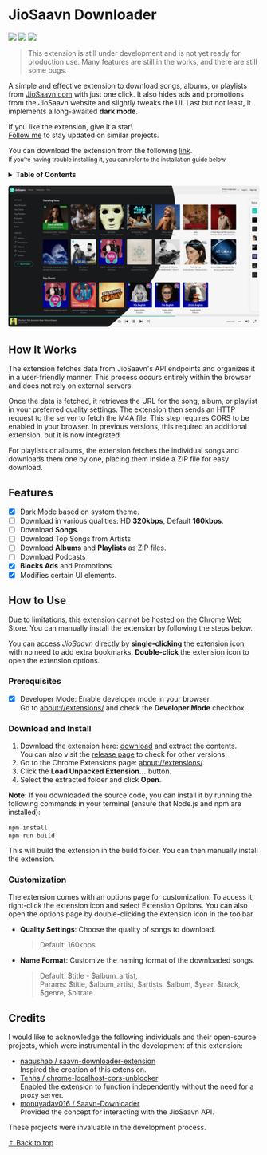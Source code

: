 # JioSaavn Downloader

[![](https://img.shields.io/github/stars/oviirup/jiosaavn-downloader)](#)
[![](https://img.shields.io/github/v/release/oviirup/jiosaavn-downloader?include_prereleases&label=version)](#)
[![](https://img.shields.io/github/downloads/oviirup/jiosaavn-downloader/total)][release]

> This extension is still under development and is not yet ready for production use. Many features are still in the works, and there are still some bugs.

A simple and effective extension to download songs, albums, or playlists from [JioSaavn.com](https://jioSaavn.com) with just one click. It also hides ads and promotions from the JioSaavn website and slightly tweaks the UI. Last but not least, it implements a long-awaited **dark mode**.

If you like the extension, give it a star\  
[Follow me][profile] to stay updated on similar projects.

You can download the extension from the following [link][download].  
<small>If you’re having trouble installing it, you can refer to the installation guide below.</small>

<details>
 <summary><b>Table of Contents</b></summary>

- [How It Works](#how-it-works)
- [Features](#features)
- [How to Use](#how-to-use)
  - [Prerequisites](#prerequisites)
  - [Download and Install](#download-and-install)
  - [Customization](#customization)
- [Credits](#credits)

</details>

![JioSaavn downloader preview](./assets/preview.png)

## How It Works

The extension fetches data from JioSaavn's API endpoints and organizes it in a user-friendly manner. This process occurs entirely within the browser and does not rely on external servers.

Once the data is fetched, it retrieves the URL for the song, album, or playlist in your preferred quality settings. The extension then sends an HTTP request to the server to fetch the M4A file. This step requires CORS to be enabled in your browser. In previous versions, this required an additional extension, but it is now integrated.

For playlists or albums, the extension fetches the individual songs and downloads them one by one, placing them inside a ZIP file for easy download.

## Features

- [x] Dark Mode based on system theme.
- [ ] Download in various qualities: HD **320kbps**, Default **160kbps**.
- [ ] Download **Songs**.
- [ ] Download Top Songs from Artists
- [ ] Download **Albums** and **Playlists** as ZIP files.
- [ ] Download Podcasts
- [x] **Blocks Ads** and Promotions.
- [x] Modifies certain UI elements.

## How to Use

Due to limitations, this extension cannot be hosted on the Chrome Web Store. You can manually install the extension by following the steps below.

You can access _JioSaavn_ directly by **single-clicking** the extension icon, with no need to add extra bookmarks. **Double-click** the extension icon to open the extension options.

### Prerequisites

- [x] Developer Mode: Enable developer mode in your browser.  
       Go to [about://extensions/](about://extensions/) and check the **Developer Mode** checkbox.

### Download and Install

1. Download the extension here: [download][download] and extract the contents.  
   You can also visit the [release page][release] to check for other versions.
2. Go to the Chrome Extensions page: [about://extensions/](about://extensions/).
3. Click the **Load Unpacked Extension...** button.
4. Select the extracted folder and click **Open**.

**Note:** If you downloaded the source code, you can install it by running the following commands in your terminal (ensure that Node.js and npm are installed):

```shell
npm install
npm run build
```

This will build the extension in the build folder. You can then manually install the extension.

### Customization

The extension comes with an options page for customization. To access it, right-click the extension icon and select Extension Options. You can also open the options page by double-clicking the extension icon in the toolbar.

- **Quality Settings**: Choose the quality of songs to download.
  > Default: 160kbps
- **Name Format**: Customize the naming format of the downloaded songs.
  > Default: $title - $album_artist,  
  > Params: $title, $album_artist, $artists, $album, $year, $track, $genre, $bitrate

## Credits

I would like to acknowledge the following individuals and their open-source projects, which were instrumental in the development of this extension:

- [naqushab / saavn-downloader-extension](https://github.com/naqushab/saavn-downloader-extension)  
  Inspired the creation of this extension.
- [Tehhs / chrome-localhost-cors-unblocker](https://github.com/Tehhs/chrome-localhost-cors-unblocker)  
   Enabled the extension to function independently without the need for a proxy server.
- [monuyadav016 / Saavn-Downloader](https://github.com/monuyadav016/Saavn-Downloader)  
  Provided the concept for interacting with the JioSaavn API.

These projects were invaluable in the development process.

[&#x21e1; Back to top](#)

<!-- links -->

[release]: https://github.com/oviirup/jiosaavn-downloader/releases ' '
[download]: https://github.com/oviirup/jiosaavn-downloader/releases/latest 'Download'
[profile]: https://github.com/oviirup
